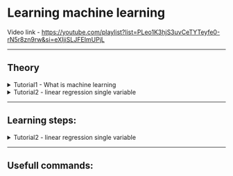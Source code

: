 # Learning machine learning

Video link - https://youtube.com/playlist?list=PLeo1K3hjS3uvCeTYTeyfe0-rN5r8zn9rw&si=eXIjiSLJFEImUPjL

---

## Theory
<details> <summary>
Tutorial1 - What is machine learning
   
</summary>

   1. Humans have neurons in there brains
   2. when you tell baby that this is cow then specific neurons light up and their edges become strong as shown in the image, for car different set of neuron lights up.
    ![image](https://github.com/takalkartejas/learning_machine_learning/assets/67382565/321fd67b-1ae2-42a5-8524-9f049ad31661)

    ![image](https://github.com/takalkartejas/learning_machine_learning/assets/67382565/f8c73c6b-4fca-4951-b37e-b535835df001)
    3. Deep learning uses neural network similar to this
    4. Machine learning examples- scam email detection, alexa google assitant, google recomendations, driverless cars etc.

</details>

<details> <summary>
Tutorial2 - linear regression single variable
   
</summary>
![image](https://github.com/takalkartejas/learning_machine_learning/assets/67382565/b56f1227-43a2-425f-b82e-93ad52390147)

</details>


---

## Learning steps:
<details> <summary>
Tutorial2 - linear regression single variable
   
</summary>
1. create linear_regression.ipynb
2. download the csv file

</details>


---

## Usefull commands:

  



